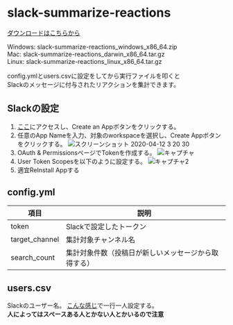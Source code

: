 # slack-summarize-reactions

[ダウンロードはこちらから](https://github.com/Kanatani28/slack-summarize-reactions/releases)

Windows: slack-summarize-reactions_windows_x86_64.zip   
Mac: slack-summarize-reactions_darwin_x86_64.tar.gz   
Linux: slack-summarize-reactions_linux_x86_64.tar.gz   

config.ymlとusers.csvに設定をしてから実行ファイルを叩くと  
Slackのメッセージに付与されたリアクションを集計できます。

## Slackの設定
1. [ここ](https://api.slack.com/apps)にアクセスし、Create an Appボタンをクリックする。
2. 任意のApp Nameを入力、対象のworkspaceを選択し、Create Appボタンをクリックする。
![スクリーンショット 2020-04-12 3 20 30](https://user-images.githubusercontent.com/16130443/79051724-c9130300-7c6c-11ea-8a6b-4cb3cc24c527.png)
3. OAuth & PermissionsページでTokenを作成する。
![キャプチャ](https://user-images.githubusercontent.com/16130443/79060170-b32d2e80-7cbc-11ea-8be9-2e0878194a7a.PNG)
4. User Token Scopesを以下のように設定する。
![キャプチャ2](https://user-images.githubusercontent.com/16130443/79060172-b6281f00-7cbc-11ea-91ef-b7495d66d79c.PNG)
5. 適宜ReInstall Appする

## config.yml

|項目|説明|
|--|--|
|token|Slackで設定したトークン|
|target_channel|集計対象チャンネル名|
|search_count|集計対象件数（投稿日が新しいメッセージから取得する）|

## users.csv

Slackのユーザー名。
[こんな感じ](https://github.com/Kanatani28/slack-summarize-reactions/blob/master/users.csv)で一行一人設定する。    
**人によってはスペースある人とかない人とかいるので注意**

